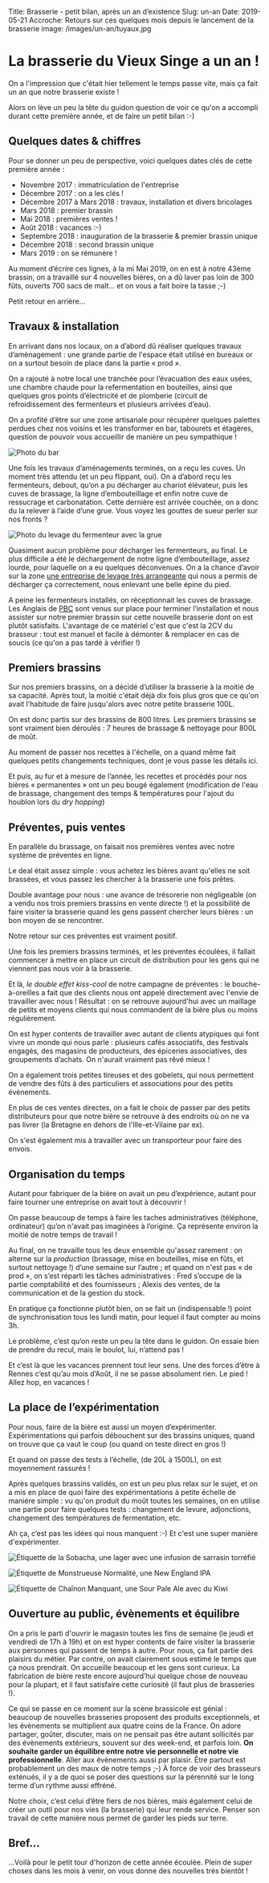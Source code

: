 Title: Brasserie - petit bilan, après un an d’existence
Slug: un-an
Date: 2019-05-21
Accroche: Retours sur ces quelques mois depuis le lancement de la brasserie
image: /images/un-an/tuyaux.jpg

# La brasserie du Vieux Singe a un an !

On a l'impression que c'était hier tellement le temps passe vite, mais ça fait un an que notre brasserie existe !

Alors on lève un peu la tête du guidon question de voir ce qu'on a accompli durant cette première année, et de faire un petit bilan :-)


## Quelques dates & chiffres

Pour se donner un peu de perspective, voici quelques dates clés de cette première année :

- Novembre 2017 : immatriculation de l'entreprise
- Décembre 2017 : on a les clés !
- Décembre 2017 à Mars 2018 : travaux, installation et divers bricolages
- Mars 2018 : premier brassin
- Mai 2018 : premières ventes !
- Août 2018 : vacances :-)
- Septembre 2018 : inauguration de la brasserie & premier brassin unique
- Décembre 2018 : second brassin unique
- Mars 2019 : on se rémunère !

Au moment d’écrire ces lignes, à la mi Mai 2019, on en est à notre 43ème brassin, on a travaillé sur 4 nouvelles bières, on a dû laver pas loin de 300 fûts, ouverts 700 sacs de malt… et on vous a fait boire la tasse ;-)

Petit retour en arrière…

## Travaux & installation

En arrivant dans nos locaux, on a d’abord dû réaliser quelques travaux d’aménagement : une grande partie de l'espace était utilisé en bureaux or on a surtout besoin de place dans la partie « prod ».

On a rajouté à notre local une tranchée pour l’évacuation des eaux usées, une chambre chaude pour la refermentation en bouteilles, ainsi que quelques gros points d’électricité et de plomberie (circuit de refroidissement des fermenteurs et plusieurs arrivées d’eau).

On a profité d’être sur une zone artisanale pour récupérer quelques palettes perdues chez nos voisins et les transformer en bar, tabourets et étagères, question de pouvoir vous accueillir de manière un peu sympathique !

![Photo du bar](/images/un-an/bar.jpg)

Une fois les travaux d’aménagements terminés, on a reçu les cuves. Un moment très attendu (et un peu flippant, oui). On a d’abord reçu les fermenteurs, debout, qu’on a pu décharger au chariot élévateur, puis les cuves de brassage, la ligne d’embouteillage et enfin notre cuve de ressucrage et carbonatation. Cette dernière est arrivée couchée, on a donc du la relever à l’aide d’une grue. Vous voyez les gouttes de sueur perler sur nos fronts ?

![Photo du levage du fermenteur avec la grue](/images/un-an/dechargement.jpg)

Quasiment aucun problème pour décharger les fermenteurs, au final. Le plus difficile a été le déchargement de notre ligne d’embouteillage, assez lourde, pour laquelle on a eu quelques déconvenues. On a la chance d’avoir sur la zone [une entreprise de levage très arrangeante](https://www.jfblevage.fr/) qui nous a permis de décharger ça correctement, nous enlevant une belle épine du pied.

A peine les fermenteurs installés, on réceptionnait les cuves de brassage. Les Anglais de [PBC](https://www.pbcbreweryinstallations.com/) sont venus sur place pour terminer l’installation et nous assister sur notre premier brassin sur cette nouvelle brasserie dont on est plutôt satisfaits.
L'avantage de ce matériel c'est que c'est la 2CV du brasseur : tout est manuel et facile à démonter & remplacer en cas de soucis (ce qu'on a pas tardé à vérifier !)

## Premiers brassins

Sur nos premiers brassins, on a décidé d’utiliser la brasserie à la moitié de sa capacité. Après tout, la moitié c'était déjà dix fois plus gros que ce qu'on avait l'habitude de faire jusqu'alors avec notre petite brasserie 100L.

On est donc partis sur des brassins de 800 litres. Les premiers brassins se sont vraiment bien déroulés : 7 heures de brassage & nettoyage pour 800L de moût.

Au moment de passer nos recettes à l'échelle, on a quand même fait quelques petits changements techniques, dont je vous passe les détails ici.

Et puis, au fur et à mesure de l’année, les recettes et procédés pour nos bières « permanentes » ont un peu bougé également (modification de l'eau de brassage, changement des temps & températures pour l'ajout du houblon lors du *dry hopping*)

## Préventes, puis ventes

En parallèle du brassage, on faisait nos premières ventes avec notre système de préventes en ligne.

Le deal était assez simple : vous achetez les bières avant qu'elles ne soit brassées, et vous passez les chercher à la brasserie une fois prêtes.

Double avantage pour nous : une avance de trésorerie non négligeable (on a vendu nos trois premiers brassins en vente directe !) et la possibilité de faire visiter la brasserie quand les gens passent chercher leurs bières : un bon moyen de se rencontrer.

Notre retour sur ces préventes est vraiment positif. 

Une fois les premiers brassins terminés, et les préventes écoulées, il fallait commencer à mettre en place un circuit de distribution pour les gens qui ne viennent pas nous voir à la brasserie.

Et là, *le double effet kiss-cool* de notre campagne de préventes : le bouche-à-oreilles a fait que des clients nous ont appelé directement avec l'envie de travailler avec nous ! Résultat : on se retrouve aujourd'hui avec un maillage de petits et moyens clients qui nous commandent de la bière plus ou moins régulièrement.

On est hyper contents de travailler avec autant de clients atypiques qui font vivre un monde qui nous parle : plusieurs cafés associatifs, des festivals engagés, des magasins de producteurs, des épiceries associatives, des groupements d’achats. On n'aurait vraiment pas rêvé mieux !

On a également trois petites tireuses et des gobelets, qui nous permettent de vendre des fûts à des particuliers et associations pour des petits évènements.

En plus de ces ventes directes, on a fait le choix de passer par des petits distributeurs pour que notre bière se retrouve à des endroits où on ne va pas livrer (la Bretagne en dehors de l'Ille-et-Vilaine par ex).

On s'est également mis à travailler avec un transporteur pour faire des envois.

## Organisation du temps

Autant pour fabriquer de la bière on avait un peu d’expérience, autant pour faire tourner une entreprise on avait tout à découvrir ! 

On passe beaucoup de temps à faire les taches administratives (téléphone, ordinateur) qu’on n'avait pas imaginées à l’origine. Ça représente environ la moitié de notre temps de travail !

Au final, on ne travaille tous les deux ensemble qu'assez rarement : on alterne sur la *production* (brassage, mise en bouteilles, mise en fûts, et surtout nettoyage !) d’une semaine sur l’autre ; et quand on n'est pas « de prod », on s’est réparti les tâches administratives : Fred s’occupe de la partie comptabilité et des fournisseurs ; Alexis des ventes, de la communication et de la gestion du stock.

En pratique ça fonctionne plutôt bien, on se fait un (indispensable !) point de synchronisation tous les lundi matin, pour lequel il faut compter au moins 3h.

Le problème, c’est qu’on reste un peu la tête dans le guidon. On essaie bien de prendre du recul, mais le boulot, lui, n’attend pas !

Et c’est là que les vacances prennent tout leur sens. Une des forces d’être à Rennes c’est qu’au mois d’Août, il ne se passe absolument rien. Le pied ! Allez hop, en vacances !

## La place de l’expérimentation

Pour nous, faire de la bière est aussi un moyen d’expérimenter. Expérimentations qui parfois débouchent sur des brassins uniques, quand on trouve que ça vaut le coup (ou quand on teste direct en gros !)

Et quand on passe des tests à l’échelle, (de 20L à 1500L), on est moyennement rassurés !

Après quelques brassins validés, on est un peu plus relax sur le sujet, et on a mis en place de quoi faire des expérimentations à petite échelle de manière simple : vu qu'on produit du moût toutes les semaines, on en utilise une partie pour faire quelques tests : changement de levure, adjonctions, changement des températures de fermentation, etc.

Ah ça, c’est pas les idées qui nous manquent :-) Et c'est une super manière d'expérimenter.

![Étiquette de la Sobacha, une lager avec une infusion de sarrasin torréfié](/images/un-an/sobacha.png)

![Étiquette de Monstrueuse Normalité, une New England IPA](/images/un-an/monstrueuse-normalite.png)

![Étiquette de Chaînon Manquant, une Sour Pale Ale avec du Kiwi](/images/un-an/chainon-manquant.png)

## Ouverture au public, évènements et équilibre

On a pris le parti d'ouvrir le magasin toutes les fins de semaine (le jeudi et vendredi de 17h à 19h) et on est hyper contents de faire visiter la brasserie aux personnes qui passent de temps à autre. Pour nous, ça fait partie des plaisirs du métier. Par contre, on avait clairement sous estimé le temps que ça nous prendrait. On accueille beaucoup et les gens sont curieux. La fabrication de bière reste encore aujourd’hui quelque chose de nouveau pour la plupart, et il faut satisfaire cette curiosité (il faut plus de brasseries !).

Ce qui se passe en ce moment sur la scène brassicole est génial : beaucoup de nouvelles brasseries proposent des produits exceptionnels, et les évènements se multiplient aux quatre coins de la France. On adore partager, goûter, discuter, mais on ne pensait pas être autant sollicités par des évènements extérieurs, souvent sur des week-end, et parfois loin. **On souhaite garder un équilibre entre notre vie personnelle et notre vie professionnelle**. Aller aux évènements aussi par plaisir. Être partout est probablement un des maux de notre temps ;-) À force de voir des brasseurs exténués, il y a de quoi se poser des questions sur la pérennité sur le long terme d’un rythme aussi effréné.

Notre choix, c’est celui d’être fiers de nos bières, mais également celui de créer un outil pour nos vies (la brasserie) qui leur rende service. Penser son travail de cette manière nous permet de garder les pieds sur terre.

## Bref…

…Voilà pour le petit tour d'horizon de cette année écoulée. Plein de super choses dans les mois à venir, on vous donne des nouvelles très bientôt !
